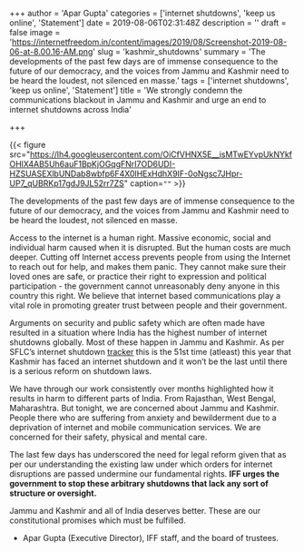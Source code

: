 +++
author = 'Apar Gupta'
categories = ['internet shutdowns', 'keep us online', 'Statement']
date = 2019-08-06T02:31:48Z
description = ''
draft = false
image = 'https://internetfreedom.in/content/images/2019/08/Screenshot-2019-08-06-at-8.00.16-AM.png'
slug = 'kashmir_shutdowns'
summary = 'The developments of the past few days are of immense consequence to the future of our democracy, and the voices from Jammu and Kashmir need to be heard the loudest, not silenced en masse.'
tags = ['internet shutdowns', 'keep us online', 'Statement']
title = 'We strongly condemn the communications blackout in Jammu and Kashmir and urge an end to internet shutdowns across India'

+++


{{< figure src="https://lh4.googleusercontent.com/OiCfVHNX5E__isMTwEYvpUkNYkfOHlX4AB5Uh6auF1BpKjOGqgFNrI7OD6UDI-HZSUASEXlbUNDab8wbfp6F4X0lHExHdhX9IF-0oNgsc7JHpr-UP7_qUBRKp17gdJ9JL52rr7ZS" caption=`""` >}}



The developments of the past few days are of immense consequence to the future of our democracy, and the voices from Jammu and Kashmir need to be heard the loudest, not silenced en masse.

Access to the internet is a human right. Massive economic, social and individual harm caused when it is disrupted. But the human costs are much deeper. Cutting off Internet access prevents people from using the Internet to reach out for help, and makes them panic. They cannot make sure their loved ones are safe, or practice their right to expression and political participation - the government cannot unreasonably deny anyone in this country this right. We believe that internet based communications play a vital role in promoting greater trust between people and their government.

Arguments on security and public safety which are often made have resulted in a situation where India has the highest number of internet shutdowns globally. Most of these happen in Jammu and Kashmir. As per SFLC’s internet shutdown [tracker](https://internetshutdowns.in/) this is the 51st time (atleast) this year that Kashmir has faced an internet shutdown and it won’t be the last until there is a serious reform on shutdown laws.

We have through our work consistently over months highlighted how it results in harm to different parts of India. From Rajasthan, West Bengal, Maharashtra. But tonight, we are concerned about Jammu and Kashmir. People there who are suffering from anxiety and bewilderment due to a deprivation of internet and mobile communication services. We are concerned for their safety, physical and mental care.

The last few days has underscored the need for legal reform given that as per our understanding the existing law under which orders for internet disruptions are passed undermine our fundamental rights. **IFF urges the government to stop these arbitrary shutdowns that lack any sort of structure or oversight.**

Jammu and Kashmir and all of India deserves better. These are our constitutional promises which must be fulfilled.

- Apar Gupta (Executive Director), IFF staff, and the board of trustees.


